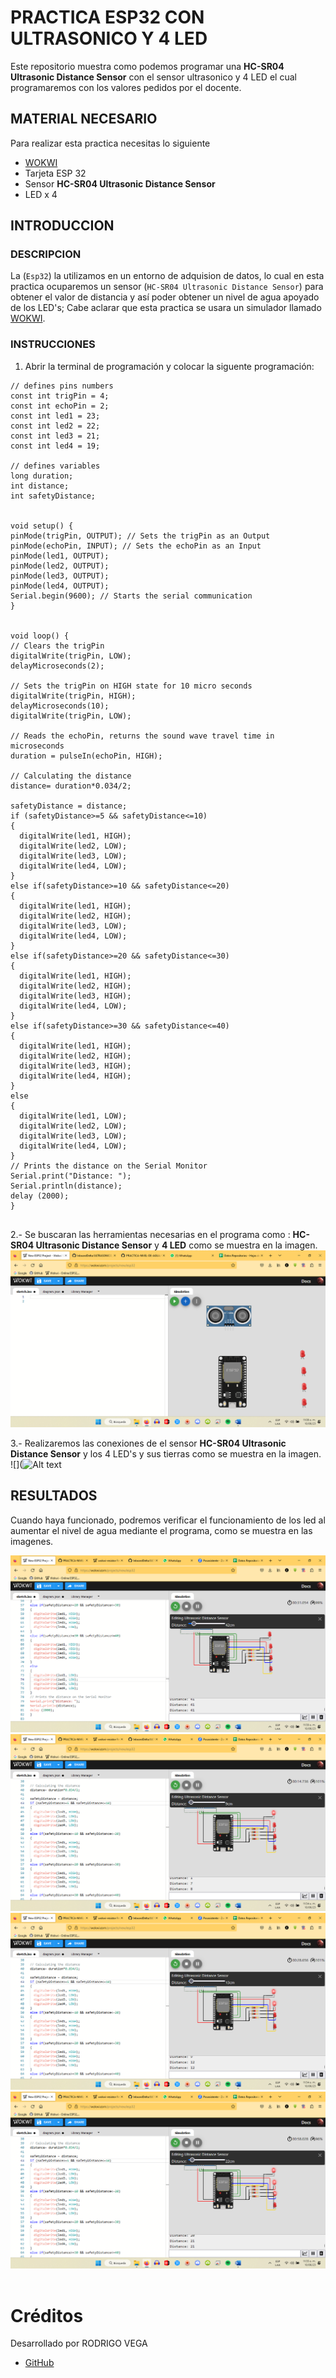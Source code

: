 # PRACTICA ESP32 CON ULTRASONICO Y 4 LED
Este repositorio muestra como podemos programar una **HC-SR04 Ultrasonic Distance Sensor** con el sensor ultrasonico y 4 LED el cual programaremos con los valores pedidos por el docente.
## MATERIAL NECESARIO

Para realizar esta practica necesitas lo siguiente

- [WOKWI](https://https://wokwi.com/)
- Tarjeta ESP 32
- Sensor **HC-SR04 Ultrasonic Distance Sensor**
- LED x 4
## INTRODUCCION
### DESCRIPCION
La (```Esp32```) la utilizamos en un entorno de adquision de datos, lo cual en esta practica ocuparemos un sensor (```HC-SR04 Ultrasonic Distance Sensor```) para obtener el valor de distancia y así poder obtener un nivel de agua apoyado de los LED's; Cabe aclarar que esta practica se usara un simulador llamado [WOKWI](https://https://wokwi.com/). 
### INSTRUCCIONES
1. Abrir la terminal de programación y colocar la siguente programación:

```
// defines pins numbers
const int trigPin = 4;
const int echoPin = 2;
const int led1 = 23;
const int led2 = 22;
const int led3 = 21;
const int led4 = 19;

// defines variables
long duration;
int distance;
int safetyDistance;


void setup() {
pinMode(trigPin, OUTPUT); // Sets the trigPin as an Output
pinMode(echoPin, INPUT); // Sets the echoPin as an Input
pinMode(led1, OUTPUT);
pinMode(led2, OUTPUT);
pinMode(led3, OUTPUT);
pinMode(led4, OUTPUT);
Serial.begin(9600); // Starts the serial communication
}


void loop() {
// Clears the trigPin
digitalWrite(trigPin, LOW);
delayMicroseconds(2);

// Sets the trigPin on HIGH state for 10 micro seconds
digitalWrite(trigPin, HIGH);
delayMicroseconds(10);
digitalWrite(trigPin, LOW);

// Reads the echoPin, returns the sound wave travel time in microseconds
duration = pulseIn(echoPin, HIGH);

// Calculating the distance
distance= duration*0.034/2;

safetyDistance = distance;
if (safetyDistance>=5 && safetyDistance<=10)
{
  digitalWrite(led1, HIGH);
  digitalWrite(led2, LOW);
  digitalWrite(led3, LOW);
  digitalWrite(led4, LOW);
}
else if(safetyDistance>=10 && safetyDistance<=20) 
{
  digitalWrite(led1, HIGH);
  digitalWrite(led2, HIGH);
  digitalWrite(led3, LOW);
  digitalWrite(led4, LOW);
}
else if(safetyDistance>=20 && safetyDistance<=30) 
{
  digitalWrite(led1, HIGH);
  digitalWrite(led2, HIGH);
  digitalWrite(led3, HIGH);
  digitalWrite(led4, LOW);
}
else if(safetyDistance>=30 && safetyDistance<=40) 
{
  digitalWrite(led1, HIGH);
  digitalWrite(led2, HIGH);
  digitalWrite(led3, HIGH);
  digitalWrite(led4, HIGH);
}
else 
{
  digitalWrite(led1, LOW);
  digitalWrite(led2, LOW);
  digitalWrite(led3, LOW);
  digitalWrite(led4, LOW);  
}
// Prints the distance on the Serial Monitor
Serial.print("Distance: ");
Serial.println(distance);
delay (2000);
}


```
2.- Se buscaran las herramientas necesarias en el programa como : **HC-SR04 Ultrasonic Distance Sensor** y **4 LED** como se muestra en la imagen.
![](https://github.com/InboardDelta/NIVEL_AGUA/blob/main/componentes.png?raw=true)

3.- Realizaremos las conexiones de el sensor **HC-SR04 Ultrasonic Distance Sensor** y los 4 LED's y sus tierras como se muestra en la imagen.
![](![Alt text](conexiones-1.png)
## RESULTADOS
Cuando haya funcionado, podremos verificar el funcionamiento de los led al aumentar el nivel de agua mediante el programa, como se muestra en las imagenes.

![](https://github.com/InboardDelta/NIVEL_AGUA/blob/main/led%200.png?raw=true)
![](https://github.com/InboardDelta/NIVEL_AGUA/blob/main/led%201.png?raw=true)
![](https://github.com/InboardDelta/NIVEL_AGUA/blob/main/led%202.png?raw=true)
![](https://github.com/InboardDelta/NIVEL_AGUA/blob/main/led%203.png?raw=true)
![]()

# Créditos

Desarrollado por RODRIGO VEGA
- [GitHub](https://github.com/InboardDelta)